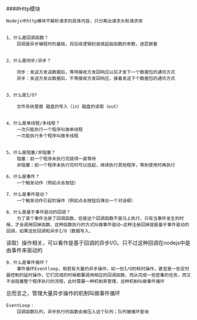 ####Http模块

    Nodejs中http模块不解析请求的具体内容，只分离出请求头和请求体

    
    1、什么是回调函数？
        回调是异步编程时的基础，将后续逻辑封装成起始函数的参数，逐层嵌套

    
    2、什么是同步/异步？
    
        同步：发送方发送数据后，等待接收方发回响应以后才发下一个数据包的通讯方式
        异步：发送方发出数据后，不等接收方发回响应，接着发送下个数据包的通讯方式


    3、什么是I/O?

        文件系统里面 磁盘的写入（in）磁盘的读取（out）


    4、什么是单线程/多线程？
        一次只能执行一个程序叫做单线程
        一次能执行多个程序叫做多线程


    5、什么是阻塞/非阻塞？
        阻塞：前一个程序未执行完就得一直等待
        非阻塞：前一个程序未执行完时可以挂起，继续执行其他程序，等到使用时再执行

    6、什么是事件？
        一个触发动作（例如点击按钮）

    7、什么是事件驱动？
        一个触发动作引起的操作（例如点击按钮后弹出一个对话框）

    8、什么是基于事件驱动的回调？
        为了某个事件注册了回调函数，但是这个回调函数不是马上执行，只有当事件发生的时候，才会调用回掉函数，这种函数执行的方式叫做事件驱动~这种注册回掉就是基于事件驱动的回调，如果这些回调和异步I/O（数据写入、
读取）操作相关，可以看作是基于回调的异步I/O。只不过这种回调在nodejs中是由事件来驱动的

    9、什么是事件循环？
        事件循环Eventloop，倘若有大量的异步操作，如一些I/O的耗时操作，甚至是一些定时器控制的延时操作，它们完成的时候都要调用相应的回调函数，而从完成一些密集的任务，而又不会阻塞整个程序执行的流程，此时需要一种机制来管理，这种机制叫做事件循环
总而言之，管理大量异步操作的机制叫做事件循环

    EventLoop：
        回调函数队列，异步执行的函数会被压入这个队列；队列被循环查询
